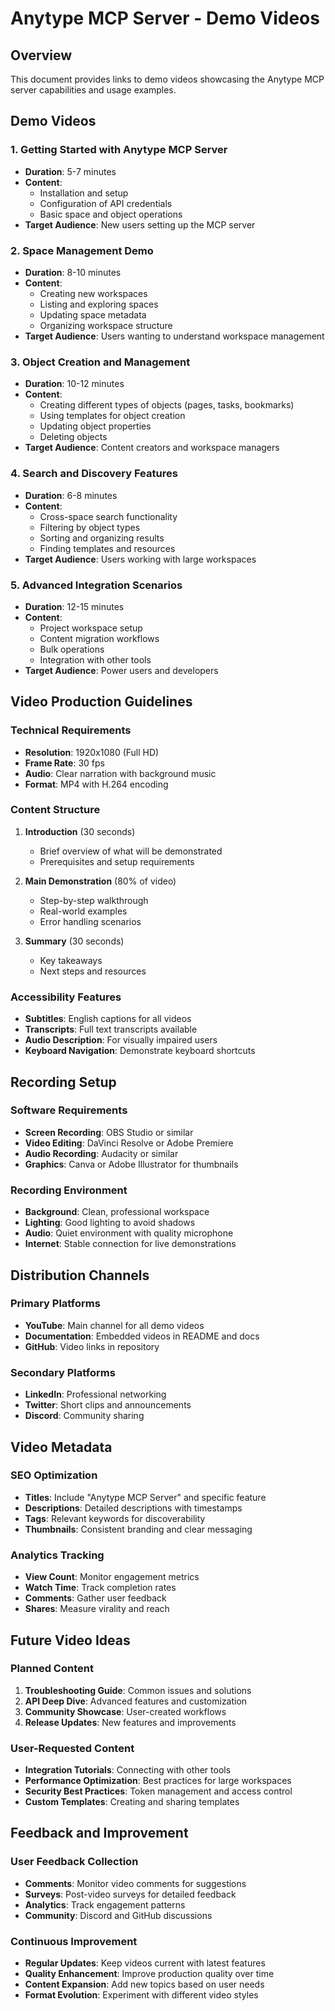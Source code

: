 # Anytype MCP Server - Demo Videos

## Overview

This document provides links to demo videos showcasing the Anytype MCP server capabilities and usage examples.

## Demo Videos

### 1. Getting Started with Anytype MCP Server
- **Duration**: 5-7 minutes
- **Content**: 
  - Installation and setup
  - Configuration of API credentials
  - Basic space and object operations
- **Target Audience**: New users setting up the MCP server

### 2. Space Management Demo
- **Duration**: 8-10 minutes
- **Content**:
  - Creating new workspaces
  - Listing and exploring spaces
  - Updating space metadata
  - Organizing workspace structure
- **Target Audience**: Users wanting to understand workspace management

### 3. Object Creation and Management
- **Duration**: 10-12 minutes
- **Content**:
  - Creating different types of objects (pages, tasks, bookmarks)
  - Using templates for object creation
  - Updating object properties
  - Deleting objects
- **Target Audience**: Content creators and workspace managers

### 4. Search and Discovery Features
- **Duration**: 6-8 minutes
- **Content**:
  - Cross-space search functionality
  - Filtering by object types
  - Sorting and organizing results
  - Finding templates and resources
- **Target Audience**: Users working with large workspaces

### 5. Advanced Integration Scenarios
- **Duration**: 12-15 minutes
- **Content**:
  - Project workspace setup
  - Content migration workflows
  - Bulk operations
  - Integration with other tools
- **Target Audience**: Power users and developers

## Video Production Guidelines

### Technical Requirements
- **Resolution**: 1920x1080 (Full HD)
- **Frame Rate**: 30 fps
- **Audio**: Clear narration with background music
- **Format**: MP4 with H.264 encoding

### Content Structure
1. **Introduction** (30 seconds)
   - Brief overview of what will be demonstrated
   - Prerequisites and setup requirements

2. **Main Demonstration** (80% of video)
   - Step-by-step walkthrough
   - Real-world examples
   - Error handling scenarios

3. **Summary** (30 seconds)
   - Key takeaways
   - Next steps and resources

### Accessibility Features
- **Subtitles**: English captions for all videos
- **Transcripts**: Full text transcripts available
- **Audio Description**: For visually impaired users
- **Keyboard Navigation**: Demonstrate keyboard shortcuts

## Recording Setup

### Software Requirements
- **Screen Recording**: OBS Studio or similar
- **Video Editing**: DaVinci Resolve or Adobe Premiere
- **Audio Recording**: Audacity or similar
- **Graphics**: Canva or Adobe Illustrator for thumbnails

### Recording Environment
- **Background**: Clean, professional workspace
- **Lighting**: Good lighting to avoid shadows
- **Audio**: Quiet environment with quality microphone
- **Internet**: Stable connection for live demonstrations

## Distribution Channels

### Primary Platforms
- **YouTube**: Main channel for all demo videos
- **Documentation**: Embedded videos in README and docs
- **GitHub**: Video links in repository

### Secondary Platforms
- **LinkedIn**: Professional networking
- **Twitter**: Short clips and announcements
- **Discord**: Community sharing

## Video Metadata

### SEO Optimization
- **Titles**: Include "Anytype MCP Server" and specific feature
- **Descriptions**: Detailed descriptions with timestamps
- **Tags**: Relevant keywords for discoverability
- **Thumbnails**: Consistent branding and clear messaging

### Analytics Tracking
- **View Count**: Monitor engagement metrics
- **Watch Time**: Track completion rates
- **Comments**: Gather user feedback
- **Shares**: Measure virality and reach

## Future Video Ideas

### Planned Content
1. **Troubleshooting Guide**: Common issues and solutions
2. **API Deep Dive**: Advanced features and customization
3. **Community Showcase**: User-created workflows
4. **Release Updates**: New features and improvements

### User-Requested Content
- **Integration Tutorials**: Connecting with other tools
- **Performance Optimization**: Best practices for large workspaces
- **Security Best Practices**: Token management and access control
- **Custom Templates**: Creating and sharing templates

## Feedback and Improvement

### User Feedback Collection
- **Comments**: Monitor video comments for suggestions
- **Surveys**: Post-video surveys for detailed feedback
- **Analytics**: Track engagement patterns
- **Community**: Discord and GitHub discussions

### Continuous Improvement
- **Regular Updates**: Keep videos current with latest features
- **Quality Enhancement**: Improve production quality over time
- **Content Expansion**: Add new topics based on user needs
- **Format Evolution**: Experiment with different video styles 